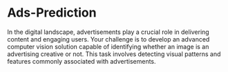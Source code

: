 # Ads-Prediction
In the digital landscape, advertisements play a crucial role in delivering content and engaging users. Your challenge is to develop an advanced computer vision solution capable of identifying whether an image is an advertising creative or not. This task involves detecting visual patterns and features commonly associated with advertisements.
